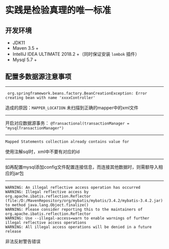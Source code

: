 # 实践是检验真理的唯一标准
 
## 开发环境
>
 * JDK11
 * Maven 3.5 +
 * IntelliJ IDEA ULTIMATE 2018.2 +（同时保证安装 ```lombok``` 插件）
 * Mysql 5.7 +

## 配置多数据源注意事项
>
---
```
 org.springframework.beans.factory.BeanCreationException: Error creating bean with name 'xxxxController'
```
 造成的原因：`MAPPER_LOCATION` 未扫描到正确的mapper中的xml文件

---
开启对应数据源事务： `@Transactional(transactionManager = "mysqlTransactionManager")`

---
```
Mapped Statements collection already contains value for
```
使用注解sql时，xml中不要有对应的id

---
如再配置mysql添加config文件配置连接信息，而连接其他数据时，则需额导入相应的jar包

---
```
WARNING: An illegal reflective access operation has occurred
WARNING: Illegal reflective access by org.apache.ibatis.reflection.Reflector (file:/D:/MavenRepository/org/mybatis/mybatis/3.4.2/mybatis-3.4.2.jar) to method java.lang.Object.finalize()
WARNING: Please consider reporting this to the maintainers of org.apache.ibatis.reflection.Reflector
WARNING: Use --illegal-access=warn to enable warnings of further illegal reflective access operations
WARNING: All illegal access operations will be denied in a future release
```
非法反射警告错误
